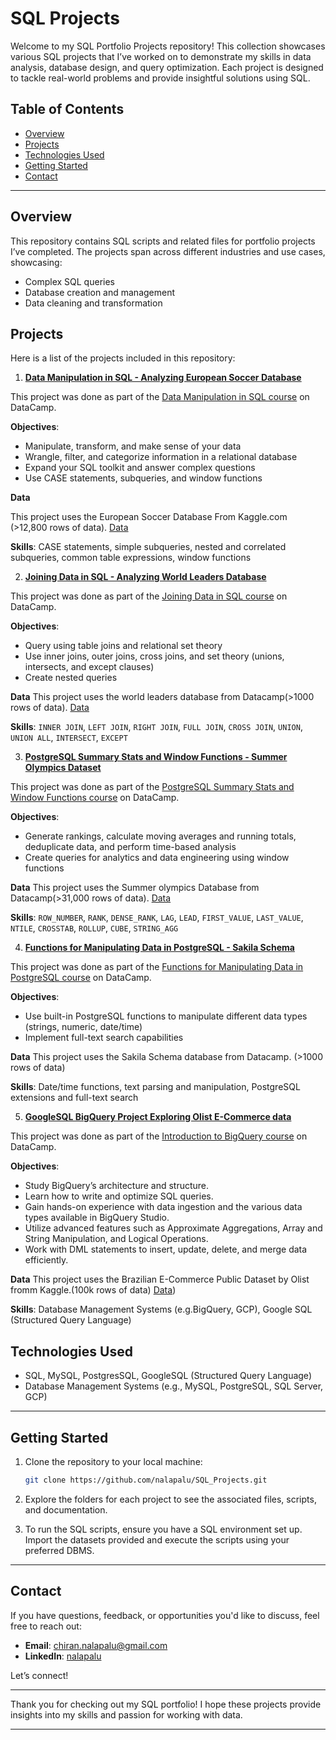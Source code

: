 # SQL Projects

Welcome to my SQL Portfolio Projects repository! This collection showcases various SQL projects that I’ve worked on to demonstrate my skills in data analysis, database design, and query optimization. Each project is designed to tackle real-world problems and provide insightful solutions using SQL.

## Table of Contents

- [Overview](#overview)
- [Projects](#projects)
- [Technologies Used](#technologies-used)
- [Getting Started](#getting-started)
- [Contact](#contact)

---

## Overview

This repository contains SQL scripts and related files for portfolio projects I’ve completed. The projects span across different industries and use cases, showcasing:
- Complex SQL queries
- Database creation and management
- Data cleaning and transformation

## Projects

Here is a list of the projects included in this repository:

1. [**Data Manipulation in SQL - Analyzing European Soccer Database**](https://github.com/nalapalu/SQL_Projects/tree/main/Data%20Manipulation%20in%20SQL%20-%20Analysing%20Football%20database)
 
This project was done as part of the [Data Manipulation in SQL course](https://www.datacamp.com/completed/statement-of-accomplishment/course/99be9a282a36d7e7c7c4c84ce2a114e343a02039) on DataCamp.  

   **Objectives**:
   - Manipulate, transform, and make sense of your data
   - Wrangle, filter, and categorize information in a relational database
   - Expand your SQL toolkit and answer complex questions
   - Use CASE statements, subqueries, and window functions

   **Data**
   
   This project uses the European Soccer Database From Kaggle.com (>12,800 rows of data). [Data](https://www.kaggle.com/datasets/hugomathien/soccer)



   **Skills**: CASE statements, simple subqueries, nested and correlated subqueries, common table expressions, window functions

2. [**Joining Data in SQL - Analyzing World Leaders Database**](https://github.com/nalapalu/SQL_Projects/tree/main/Joining%20data%20in%20SQL%20-%20Analysing%20World%20Leaders%20Database)

This project was done as part of the [Joining Data in SQL course](https://www.datacamp.com/completed/statement-of-accomplishment/course/564eb43f916d369c3501c075b76db14f138605d1) on DataCamp.

   **Objectives**:
   - Query using table joins and relational set theory
   - Use inner joins, outer joins, cross joins, and set theory (unions, intersects, and except clauses)
   - Create nested queries


   **Data**
  This project uses the world leaders database from Datacamp(>1000 rows of data). [Data](https://github.com/nalapalu/SQL_Projects/tree/main/Joining%20data%20in%20SQL%20-%20Analysing%20World%20Leaders%20Database)
   
   **Skills**: `INNER JOIN`, `LEFT JOIN`, `RIGHT JOIN`, `FULL JOIN`, `CROSS JOIN`, `UNION`, `UNION ALL`, `INTERSECT`, `EXCEPT`

3. [**PostgreSQL Summary Stats and Window Functions - Summer Olympics Dataset**](https://github.com/nalapalu/SQL_Projects/tree/main/PostgreSQL%20Summary%20Stats%20and%20Window%20Functions%20-%20Summer%20Olyumpics%20dataset)

This project was done as part of the [PostgreSQL Summary Stats and Window Functions course](https://www.datacamp.com/completed/statement-of-accomplishment/course/33efff76f2fc11a40c0c6c50fc811e7a28af8c2b) on DataCamp.

   **Objectives**:
   - Generate rankings, calculate moving averages and running totals, deduplicate data, and perform time-based analysis
   - Create queries for analytics and data engineering using window functions

   **Data**
   This project uses the Summer olympics Database from Datacamp(>31,000 rows of data). [Data](https://github.com/nalapalu/SQL_Projects/blob/main/PostgreSQL%20Summary%20Stats%20and%20Window%20Functions%20-%20Summer%20Olyumpics%20dataset/summer.csv)
   
   **Skills**: `ROW_NUMBER`, `RANK`, `DENSE_RANK`, `LAG`, `LEAD`, `FIRST_VALUE`, `LAST_VALUE`, `NTILE`, `CROSSTAB`, `ROLLUP`, `CUBE`, `STRING_AGG`

4. [**Functions for Manipulating Data in PostgreSQL - Sakila Schema**](https://github.com/nalapalu/SQL_Projects/tree/main/Functions%20for%20Manipulating%20Data%20in%20PostgreSQL%20-Sakila%20Schema)

This project was done as part of the [Functions for Manipulating Data in PostgreSQL course](https://www.datacamp.com/completed/statement-of-accomplishment/course/22733c9d37ae03e75baf41151bc7526e1de8565f) on DataCamp.

   **Objectives**:
   - Use built-in PostgreSQL functions to manipulate different data types (strings, numeric, date/time)
   - Implement full-text search capabilities

   **Data**
   This project uses the Sakila Schema database from Datacamp. (>1000 rows of data)
   
   **Skills**: Date/time functions, text parsing and manipulation, PostgreSQL extensions and full-text search

5. [**GoogleSQL BigQuery Project Exploring Olist E-Commerce data**](https://github.com/nalapalu/SQL_Projects/tree/main/GoogleSQL-BigQuery-Project-Exploring-Olist-E-Commerce-data)

This project was done as part of the [Introduction to BigQuery course](https://www.datacamp.com/completed/statement-of-accomplishment/course/ac778ba342740d77a66b5f82f01358ee04d2a05f) on DataCamp.

   **Objectives**:

   - Study BigQuery’s architecture and structure.
   - Learn how to write and optimize SQL queries.
   - Gain hands-on experience with data ingestion and the various data types available in BigQuery Studio.
   - Utilize advanced features such as Approximate Aggregations, Array and String Manipulation, and Logical Operations.
   - Work with DML statements to insert, update, delete, and merge data efficiently.

   **Data**
   This project uses the Brazilian E-Commerce Public Dataset by Olist fromm Kaggle.(100k rows of data) [Data](https://www.kaggle.com/datasets/olistbr/brazilian-ecommerce)) 

   **Skills**: Database Management Systems (e.g.BigQuery, GCP), Google SQL (Structured Query Language)

## Technologies Used

- SQL, MySQL, PostgresSQL, GoogleSQL (Structured Query Language)
- Database Management Systems (e.g., MySQL, PostgreSQL, SQL Server, GCP)

---

## Getting Started

1. Clone the repository to your local machine:
   ```bash
   git clone https://github.com/nalapalu/SQL_Projects.git
   ```

2. Explore the folders for each project to see the associated files, scripts, and documentation.

3. To run the SQL scripts, ensure you have a SQL environment set up. Import the datasets provided and execute the scripts using your preferred DBMS.

---

## Contact

If you have questions, feedback, or opportunities you'd like to discuss, feel free to reach out:

- **Email**: [chiran.nalapalu@gmail.com](mailto:chiran.nalapalu@gmail.com)
- **LinkedIn**: [nalapalu](https://www.linkedin.com/in/nalapalu/)  

Let’s connect!

---

Thank you for checking out my SQL portfolio! I hope these projects provide insights into my skills and passion for working with data.

---
